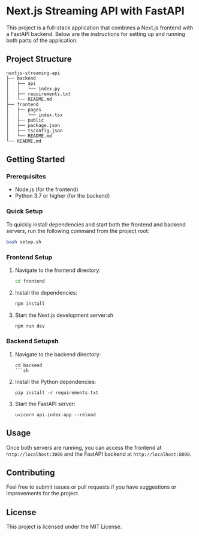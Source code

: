 # Next.js Streaming API with FastAPI

This project is a full-stack application that combines a Next.js frontend with a FastAPI backend. Below are the instructions for setting up and running both parts of the application.

## Project Structure

```
nextjs-streaming-api
├── backend
│   ├── api
│   │   └── index.py
│   ├── requirements.txt
│   └── README.md
├── frontend
│   ├── pages
│   │   └── index.tsx
│   ├── public
│   ├── package.json
│   ├── tsconfig.json
│   └── README.md
└── README.md
```

## Getting Started

### Prerequisites

- Node.js (for the frontend)
- Python 3.7 or higher (for the backend)

### Quick Setup

To quickly install dependencies and start both the frontend and backend servers, run the following command from the project root:

```sh
bash setup.sh
```

### Frontend Setup

1. Navigate to the frontend directory:
   ```sh
   cd frontend
   ```

2. Install the dependencies:
   ```sh
   npm install
   ```

3. Start the Next.js development server:sh
   ```sh
   npm run dev
   ```

### Backend Setupsh

1. Navigate to the backend directory:
   ```
   cd backend
   ```sh

2. Install the Python dependencies:
   ```
   pip install -r requirements.txt
   ```

3. Start the FastAPI server:
   ```
   uvicorn api.index:app --reload
   ```

## Usage

Once both servers are running, you can access the frontend at `http://localhost:3000` and the FastAPI backend at `http://localhost:8000`.

## Contributing

Feel free to submit issues or pull requests if you have suggestions or improvements for the project.

## License

This project is licensed under the MIT License.
